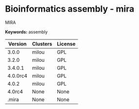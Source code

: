 # Bioinformatics assembly - mira

MIRA

**Keywords:** assembly



| Version | Clusters | License |
| ------- | -------- | ------- |
| 3.0.0 | milou | GPL |
| 3.2.0 | milou | GPL |
| 3.4.0.1 | milou | GPL |
| 4.0.0rc4 | milou | GPL |
| 4.0.2 | milou | GPL |
| 4.0rc4 | None | None |
| .mira | None | None |
